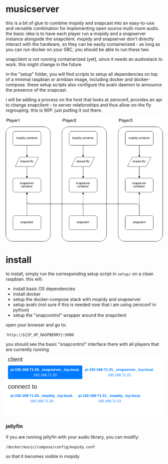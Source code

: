 # musicserver

this is a bit of glue to combine mopidy and snapcast into an easy-to-use and versatile combination for implementing open source multi-room audio. the basic idea is to have each player run a mopidy and a snapserver instance alongside the snapclient. mopidy and snapserver don't directly interact with the hardware, so they can be easily containerized - as long as you can run docker on your SBC, you should be able to run these two. 

snapclient is not running containerized (yet), since it needs an audiostack to work. this might change in the future.

in the "setup" folder, you will find scripts to setup all dependencies on top of a minimal raspbian or armbian image, including docker and docker-compose. these setup scripts also configure the avahi daemon to announce the presence of the snapcast.

i will be adding a process on the host that looks at zeroconf, provides an api to change snapclient - to server relationships and thus allow on-the fly regrouping. this is WIP. just putting it out there.



![00-basic-shape](docs/00-basic-shape.png)



# install

to install, simply run the corresponding setup script in `setup/` on a clean raspbian. this will:

- install basic OS dependencies
- install docker
- setup the docker-compose stack with mopidy and snapserver
- setup avahi (not sure if this is needed now that i am using zeroconf in python)
- setup the "snapcontrol" wrapper around the snapclient



open your browser and go to: 

​			`http://${IP_OF_RASPBERRY}:5000` 

you should see the basic "snapcontrol" interface there with all players that are currently running

![](docs/01-snapcontrol-basic.png)



### jellyfin

if you are running  jellyfin with your audio library, you can modify:

`/docker/music/compose/config/mopidy.conf`

so that it becomes visible in mopidy





